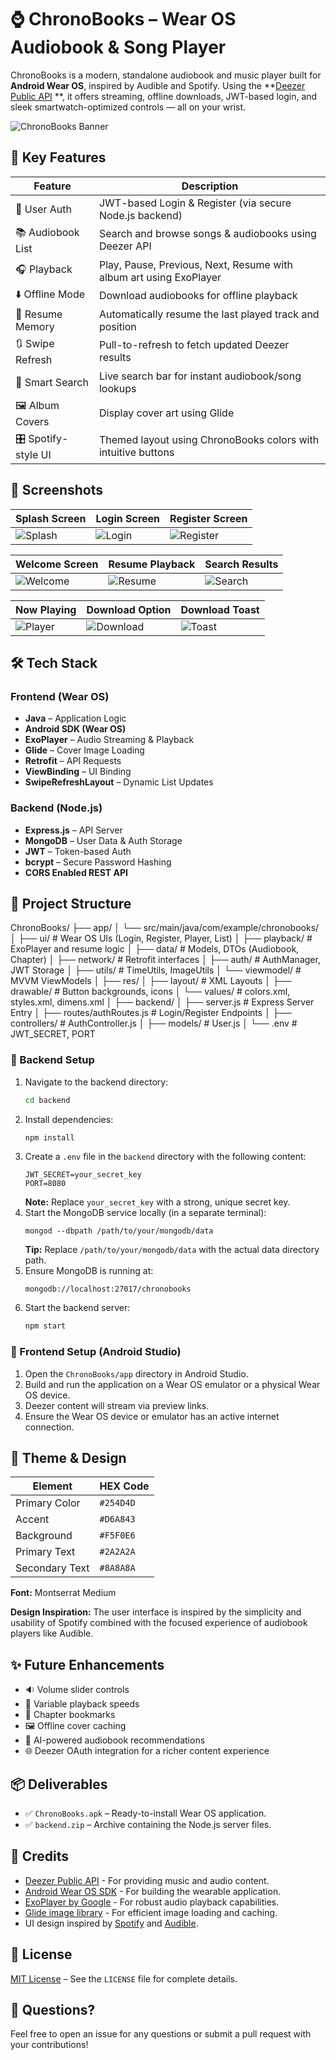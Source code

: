 # ⌚ ChronoBooks – Wear OS Audiobook & Song Player

ChronoBooks is a modern, standalone audiobook and music player built for **Android Wear OS**,
inspired by Audible and Spotify. Using the **[Deezer Public API](https://developers.deezer.com/api)
**, it offers streaming, offline downloads, JWT-based login, and sleek smartwatch-optimized
controls — all on your wrist.

![ChronoBooks Banner](./screenshots/1.png)

## 🎯 Key Features

| Feature             | Description                                                                 |
|---------------------|-----------------------------------------------------------------------------|
| 🔐 User Auth        | JWT-based Login & Register (via secure Node.js backend)                     |
| 📚 Audiobook List   | Search and browse songs & audiobooks using Deezer API                       |
| 🎧 Playback         | Play, Pause, Previous, Next, Resume with album art using ExoPlayer          |
| ⬇️ Offline Mode     | Download audiobooks for offline playback                                    |
| 🧠 Resume Memory    | Automatically resume the last played track and position                     |
| 🔃 Swipe Refresh    | Pull-to-refresh to fetch updated Deezer results                             |
| 🔎 Smart Search     | Live search bar for instant audiobook/song lookups                          |
| 🖼️ Album Covers     | Display cover art using Glide                                               |
| 🎛️ Spotify-style UI | Themed layout using ChronoBooks colors with intuitive buttons               |

## 📸 Screenshots

| Splash Screen | Login Screen | Register Screen |
|---------------|--------------|-----------------|
| ![Splash](./screenshots/1.png) | ![Login](./screenshots/2.png) | ![Register](./screenshots/3.png) |

| Welcome Screen | Resume Playback | Search Results |
|----------------|-----------------|----------------|
| ![Welcome](./screenshots/4.png) | ![Resume](./screenshots/5.png) | ![Search](./screenshots/6.png) |

| Now Playing | Download Option | Download Toast |
|-------------|-----------------|----------------|
| ![Player](./screenshots/7.png) | ![Download](./screenshots/8.png) | ![Toast](./screenshots/10.png) |

## 🛠️ Tech Stack

### Frontend (Wear OS)

- **Java** – Application Logic
- **Android SDK (Wear OS)**
- **ExoPlayer** – Audio Streaming & Playback
- **Glide** – Cover Image Loading
- **Retrofit** – API Requests
- **ViewBinding** – UI Binding
- **SwipeRefreshLayout** – Dynamic List Updates

### Backend (Node.js)

- **Express.js** – API Server
- **MongoDB** – User Data & Auth Storage
- **JWT** – Token-based Auth
- **bcrypt** – Secure Password Hashing
- **CORS Enabled REST API**

## 📁 Project Structure

ChronoBooks/
├── app/
│ └── src/main/java/com/example/chronobooks/
│ ├── ui/ # Wear OS UIs (Login, Register, Player, List)
│ ├── playback/ # ExoPlayer and resume logic
│ ├── data/ # Models, DTOs (Audiobook, Chapter)
│ ├── network/ # Retrofit interfaces
│ ├── auth/ # AuthManager, JWT Storage
│ ├── utils/ # TimeUtils, ImageUtils
│ └── viewmodel/ # MVVM ViewModels
│
├── res/
│ ├── layout/ # XML Layouts
│ ├── drawable/ # Button backgrounds, icons
│ └── values/ # colors.xml, styles.xml, dimens.xml
│
├── backend/
│ ├── server.js # Express Server Entry
│ ├── routes/authRoutes.js # Login/Register Endpoints
│ ├── controllers/ # AuthController.js
│ ├── models/ # User.js
│ └── .env # JWT_SECRET, PORT

### 🔐 Backend Setup

1. Navigate to the backend directory:
   ```bash
   cd backend
   ```
2. Install dependencies:
   ```bash
   npm install
   ```
3. Create a `.env` file in the `backend` directory with the following content:
   ```env
   JWT_SECRET=your_secret_key
   PORT=8080
   ```
   **Note:** Replace `your_secret_key` with a strong, unique secret key.
4. Start the MongoDB service locally (in a separate terminal):
    ```env
   mongod --dbpath /path/to/your/mongodb/data
   ```
   **Tip:** Replace `/path/to/your/mongodb/data` with the actual data directory path.
5. Ensure MongoDB is running at:
   ```
   mongodb://localhost:27017/chronobooks
   ```
6. Start the backend server:
   ```bash
   npm start
   ```

### 📲 Frontend Setup (Android Studio)

1. Open the `ChronoBooks/app` directory in Android Studio.
2. Build and run the application on a Wear OS emulator or a physical Wear OS device.
3. Deezer content will stream via preview links.
4. Ensure the Wear OS device or emulator has an active internet connection.

## 🎨 Theme & Design

| Element         | HEX Code  |
| --------------- | --------- |
| Primary Color   | `#254D4D` |
| Accent          | `#D6A843` |
| Background      | `#F5F0E6` |
| Primary Text    | `#2A2A2A` |
| Secondary Text  | `#8A8A8A` |

**Font:** Montserrat Medium

**Design Inspiration:** The user interface is inspired by the simplicity and usability of Spotify
combined with the focused experience of audiobook players like Audible.

## ✨ Future Enhancements

- 🔉 Volume slider controls
- 🐢 Variable playback speeds
- 📖 Chapter bookmarks
- 🖼️ Offline cover caching
- 🧠 AI-powered audiobook recommendations
- 🌐 Deezer OAuth integration for a richer content experience

## 📦 Deliverables

- ✅ `ChronoBooks.apk` – Ready-to-install Wear OS application.
- ✅ `backend.zip` – Archive containing the Node.js server files.

## 🤝 Credits

- [Deezer Public API](https://developers.deezer.com/) - For providing music and audio content.
- [Android Wear OS SDK](https://developer.android.com/wear) - For building the wearable application.
- [ExoPlayer by Google](https://exoplayer.dev/) - For robust audio playback capabilities.
- [Glide image library](https://github.com/bumptech/glide) - For efficient image loading and
  caching.
- UI design inspired by [Spotify](https://www.spotify.com/) and [Audible](https://www.audible.com/).

## 📜 License

[MIT License](LICENSE) – See the `LICENSE` file for complete details.

## 🙋 Questions?

Feel free to open an issue for any questions or submit a pull request with your contributions!